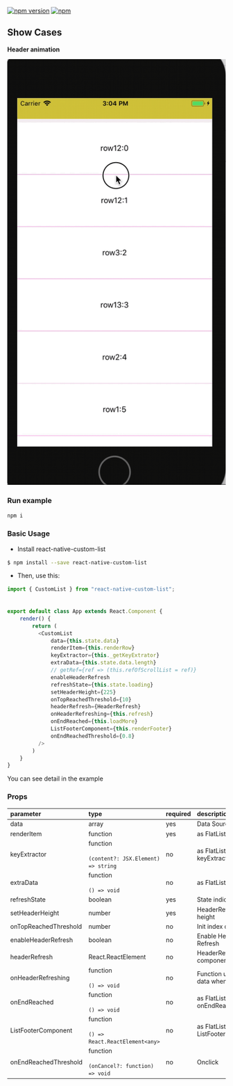[![npm version](https://badge.fury.io/js/react-native-custom-list.svg)](https://www.npmjs.com/package/react-native-custom-list) [![npm](https://img.shields.io/npm/dy/react-native-custom-list.svg)](https://www.npmjs.com/package/react-native-custom-list)

## Show Cases

**Header animation**

![](https://github.com/hpmax00/react-native-custom-list/blob/master/screen.gif)

### Run example

```bash
npm i
```

### Basic Usage

- Install react-native-custom-list

```bash
$ npm install --save react-native-custom-list
```

- Then, use this:

```typescript
import { CustomList } from "react-native-custom-list";


export default class App extends React.Component {
    render() {
        return (
          <CustomList
              data={this.state.data}
              renderItem={this.renderRow}
              keyExtractor={this._getKeyExtrator}
              extraData={this.state.data.length}
              // getRef={ref => (this.refOfScrollList = ref)}
              enableHeaderRefresh
              refreshState={this.state.loading}
              setHeaderHeight={225}
              onTopReachedThreshold={10}
              headerRefresh={HeaderRefresh}
              onHeaderRefreshing={this.refresh}
              onEndReached={this.loadMore}
              ListFooterComponent={this.renderFooter}
              onEndReachedThreshold={0.8}
          />
        )
    }
}
```
You can see detail in the example

### Props

| parameter              | type                                                                                   | required | description                                                                                                                                                                                                                          | default                                                   |
| :--------------------- | :------------------------------------------------------------------------------------- | :------- | :----------------------------------------------------------------------------------------------------------------------------------------------------------------------------------------------------------------------------------- | :-------------------------------------------------------- |
| data              | array                                                                                  | yes      | Data Source                                                                                                                                                                                                                         |                                                           |
| renderItem        | function                                                                                | yes       | as FlatList renderItem                                                                                                                                                                                                                    | `true`                                                    |
| keyExtractor            | function<br><br>`(content?: JSX.Element) => string`                                      | no       | as FlatList keyExtractor                                                                                                                                                                                                           | `() => {}`                                                |
| extraData               | function<br><br>`() => void`                                                           | no       | as FlatList extraData                                                                                                                                                                                                        | `() => {}`                                                |
| refreshState          | boolean                                                                                 | yes       | State indicate refresh                                                                                                                                                                                                     | `80`                                                      |
| setHeaderHeight            | number                                                                                 | yes       | HeaderRefresh height                                                                                                                                                                 | `300`                                                     |
| onTopReachedThreshold                  | number                                                                                 | no       | Init index of images                                                                                                                                                                                                                 | `0`                                                       |
| enableHeaderRefresh        | boolean                                                  | no       | Enable Header Refresh                                                                                                                                                                                                                 | `''`                                                      |
| headerRefresh          |  React.ReactElement<any>                                       | no       | HeaderRefresh component                                                                                                                                                                                                             | `() => null`                                              |
| onHeaderRefreshing         | function<br><br>`() => void`                                              | no       | Function used to load data when refresh                                                                                                                                                                                                     | `() => {}`                                                |
| onEndReached               | function<br><br>`() => void`                                              | no       | as FlatList onEndReached                                                                                                                                                                                                            | `() => {}`                                                |
| ListFooterComponent | function<br><br> `() => React.ReactElement<any>`                                                                                | no       | as FlatList ListFooterComponent                                                                                                                                                                                              | `true`                                                    |
| onEndReachedThreshold                | function<br><br>`(onCancel?: function) => void`                                        | no       | Onclick                                                                                                                                                                                                                              | `(onCancel) => {onCancel()}`                              |

